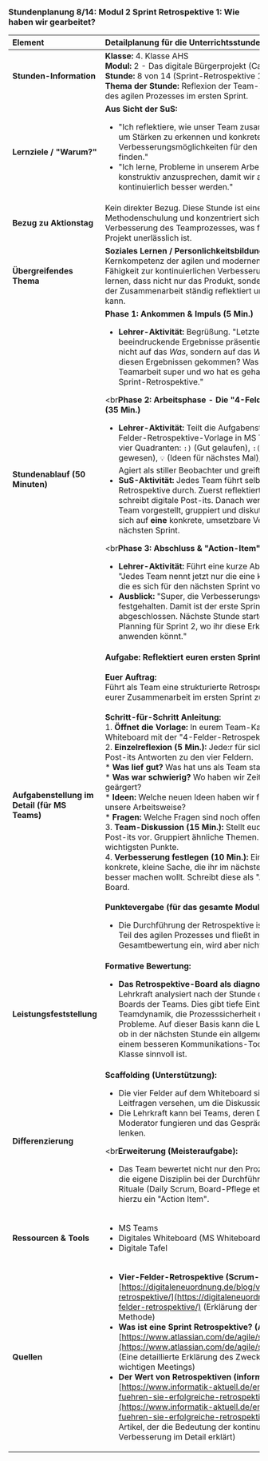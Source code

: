 ### **Stundenplanung 8/14: Modul 2 Sprint Retrospektive 1: Wie haben wir gearbeitet?**

| **Element** | **Detailplanung für die Unterrichtsstunde** |
| :--- | :--- |
| **Stunden-Information** | **Klasse:** 4. Klasse AHS<br>**Modul:** 2 - Das digitale Bürgerprojekt (Capstone)<br>**Stunde:** 8 von 14 (Sprint-Retrospektive 1)<br>**Thema der Stunde:** Reflexion der Team-Zusammenarbeit und des agilen Prozesses im ersten Sprint. |
| **Lernziele / "Warum?"** | **Aus Sicht der SuS:**<br><ul><li>"Ich reflektiere, wie unser Team zusammengearbeitet hat, um Stärken zu erkennen und konkrete Verbesserungsmöglichkeiten für den nächsten Sprint zu finden."</li><li>"Ich lerne, Probleme in unserem Arbeitsprozess offen und konstruktiv anzusprechen, damit wir als Team kontinuierlich besser werden."</li></ul> |
| **Bezug zu Aktionstag** | Kein direkter Bezug. Diese Stunde ist eine reine Methodenschulung und konzentriert sich auf die Verbesserung des Teamprozesses, was für jedes zukünftige Projekt unerlässlich ist. |
| **Übergreifendes Thema** | **Soziales Lernen / Personlichkeitsbildung:** Die SuS üben die Kernkompetenz der agilen und modernen Arbeitswelt: die Fähigkeit zur kontinuierlichen Verbesserung (Kaizen). Sie lernen, dass nicht nur das Produkt, sondern auch der Prozess der Zusammenarbeit ständig reflektiert und optimiert werden kann. |
| **Stundenablauf (50 Minuten)** | **Phase 1: Ankommen & Impuls (5 Min.)**<br><ul><li>**Lehrer-Aktivität:** Begrüßung. "Letzte Woche habt ihr beeindruckende Ergebnisse präsentiert. Heute schauen wir nicht auf das *Was*, sondern auf das *Wie*. Wie seid ihr zu diesen Ergebnissen gekommen? Was lief in eurer Teamarbeit super und wo hat es gehakt? Willkommen zur Sprint-Retrospektive."</li></ul><br**Phase 2: Arbeitsphase - Die "4-Felder"-Retrospektive (35 Min.)**<br><ul><li>**Lehrer-Aktivität:** Teilt die Aufgabenstellung mit der 4-Felder-Retrospektive-Vorlage in MS Teams. Erklärt die vier Quadranten: `:)` (Gut gelaufen), `:( ` (Schwierig gewesen), `💡` (Ideen für nächstes Mal), `❓` (Offene Fragen). Agiert als stiller Beobachter und greift nicht ein.</li><li>**SuS-Aktivität:** Jedes Team führt selbstständig die Retrospektive durch. Zuerst reflektiert jede:r für sich und schreibt digitale Post-its. Danach werden die Post-its im Team vorgestellt, gruppiert und diskutiert. Das Team einigt sich auf **eine** konkrete, umsetzbare Verbesserung für den nächsten Sprint.</li></ul><br**Phase 3: Abschluss & "Action-Item"-Runde (10 Min.)**<br><ul><li>**Lehrer-Aktivität:** Führt eine kurze Abschlussrunde durch. "Jedes Team nennt jetzt nur die eine konkrete Maßnahme, die es sich für den nächsten Sprint vorgenommen hat."</li><li>**Ausblick:** "Super, die Verbesserungsvorschläge sind festgehalten. Damit ist der erste Sprint offiziell abgeschlossen. Nächste Stunde starten wir mit dem Planning für Sprint 2, wo ihr diese Erkenntnisse direkt anwenden könnt."</li></ul> |
| **Aufgabenstellung im Detail (für MS Teams)** | **Aufgabe: Reflektiert euren ersten Sprint!**<br><br>**Euer Auftrag:**<br>Führt als Team eine strukturierte Retrospektive durch, um aus eurer Zusammenarbeit im ersten Sprint zu lernen.<br><br>**Schritt-für-Schritt Anleitung:**<br>1.  **Öffnet die Vorlage:** In eurem Team-Kanal findet ihr ein Whiteboard mit der "4-Felder-Retrospektive".<br>2.  **Einzelreflexion (5 Min.):** Jede:r für sich schreibt auf digitale Post-its Antworten zu den vier Feldern.<br>    *   **Was lief gut?** Was hat uns als Team stark gemacht?<br>    *   **Was war schwierig?** Wo haben wir Zeit verloren oder uns geärgert?<br>    *   **Ideen:** Welche neuen Ideen haben wir für unser Projekt oder unsere Arbeitsweise?<br>    *   **Fragen:** Welche Fragen sind noch offen?<br>3.  **Team-Diskussion (15 Min.):** Stellt euch gegenseitig eure Post-its vor. Gruppiert ähnliche Themen. Diskutiert die wichtigsten Punkte.<br>4.  **Verbesserung festlegen (10 Min.):** Einigt euch auf **eine** konkrete, kleine Sache, die ihr im nächsten Sprint anders oder besser machen wollt. Schreibt diese als "Action Item" auf euer Board.<br><br>**Punktevergabe (für das gesamte Modul):**<br><ul><li>Die Durchführung der Retrospektive ist ein wesentlicher Teil des agilen Prozesses und fließt in die Gesamtbewertung ein, wird aber nicht separat benotet.</li></ul> |
| **Leistungsfeststellung** | **Formative Bewertung:**<br><ul><li>**Das Retrospektive-Board als diagnostisches Tool:** Die Lehrkraft analysiert nach der Stunde die ausgefüllten Boards der Teams. Dies gibt tiefe Einblicke in die Teamdynamik, die Prozesssicherheit und wiederkehrende Probleme. Auf dieser Basis kann die Lehrkraft entscheiden, ob in der nächsten Stunde ein allgemeiner Input (z.B. zu einem besseren Kommunikations-Tool) für die ganze Klasse sinnvoll ist.</li></ul> |
| **Differenzierung** | **Scaffolding (Unterstützung):**<br><ul><li>Die vier Felder auf dem Whiteboard sind mit zusätzlichen Leitfragen versehen, um die Diskussion anzuregen.</li><li>Die Lehrkraft kann bei Teams, deren Diskussion stockt, als Moderator fungieren und das Gespräch mit offenen Fragen lenken.</li></ul><br**Erweiterung (Meisteraufgabe):**<br><ul><li>Das Team bewertet nicht nur den Prozess, sondern auch die eigene Disziplin bei der Durchführung der agilen Rituale (Daily Scrum, Board-Pflege etc.) und definiert auch hierzu ein "Action Item".</li></ul> |
| **Ressourcen & Tools** | <ul><li>MS Teams</li><li>Digitales Whiteboard (MS Whiteboard, Miro, Padlet)</li><li>Digitale Tafel</li></ul> |
| **Quellen**| <ul><li>**Vier-Felder-Retrospektive (Scrum-Werkzeuge):** [https://digitaleneuordnung.de/blog/vier-felder-retrospektive/](https://digitaleneuordnung.de/blog/vier-felder-retrospektive/) (Erklärung der verwendeten Methode)</li><li>**Was ist eine Sprint Retrospektive? (Atlassian):** [https://www.atlassian.com/de/agile/scrum/retrospectives](https://www.atlassian.com/de/agile/scrum/retrospectives) (Eine detaillierte Erklärung des Zwecks und Ablaufs dieses wichtigen Meetings)</li><li>**Der Wert von Retrospektiven (informatik-aktuell.de):** [https://www.informatik-aktuell.de/entwicklung/agile/so-fuehren-sie-erfolgreiche-retrospektiven-durch.html](https://www.informatik-aktuell.de/entwicklung/agile/so-fuehren-sie-erfolgreiche-retrospektiven-durch.html) (Ein Artikel, der die Bedeutung der kontinuierlichen Verbesserung im Detail erklärt)</li></ul> |

